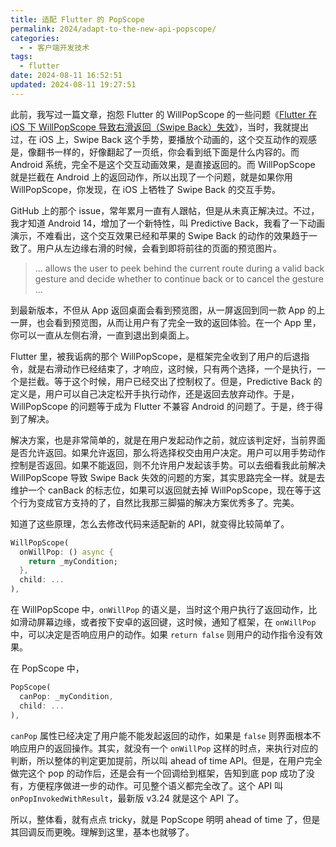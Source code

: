 ```yaml
---
title: 适配 Flutter 的 PopScope
permalink: 2024/adapt-to-the-new-api-popscope/
categories:
  - - 客户端开发技术
tags:
  - flutter
date: 2024-08-11 16:52:51
updated: 2024-08-11 19:27:51
---
```

此前，我写过一篇文章，抱怨 Flutter 的 WillPopScope 的一些问题《[Flutter 在 iOS 下 WillPopScope 导致右滑返回（Swipe Back）失效](/in-ios-willpopscope-disable-swipe-back/)》，当时，我就提出过，在 iOS 上，Swipe Back 这个手势，要播放个动画的，这个交互动作的观感是，像翻书一样的，好像翻起了一页纸，你会看到纸下面是什么内容的。而 Android 系统，完全不是这个交互动画效果，是直接返回的。而 WillPopScope 就是拦截在 Android 上的返回动作，所以出现了一个问题，就是如果你用 WillPopScope，你发现，在 iOS 上牺牲了 Swipe Back 的交互手势。

<!--more-->

GitHub 上的那个 issue，常年累月一直有人跟帖，但是从未真正解决过。不过，我才知道 Android 14，增加了一个新特性，叫 Predictive Back，我看了一下动画演示，不难看出，这个交互效果已经和苹果的 Swipe Back 的动作的效果趋于一致了。用户从左边缘右滑的时候，会看到即将前往的页面的预览图片。

> ... allows the user to peek behind the current route during a valid back gesture and decide whether to continue back or to cancel the gesture ...

到最新版本，不但从 App 返回桌面会看到预览图，从一屏返回到同一款 App 的上一屏，也会看到预览图，从而让用户有了完全一致的返回体验。在一个 App 里，你可以一直从左侧右滑，一直到退出到桌面上。

Flutter 里，被我诟病的那个 WillPopScope，是框架完全收到了用户的后退指令，就是右滑动作已经结束了，才响应，这时候，只有两个选择，一个是执行，一个是拦截。等于这个时候，用户已经交出了控制权了。但是，Predictive Back 的定义是，用户可以自己决定松开手执行动作，还是返回去放弃动作。于是，WillPopScope 的问题等于成为 Flutter 不兼容 Android 的问题了。于是，终于得到了解决。

解决方案，也是非常简单的，就是在用户发起动作之前，就应该判定好，当前界面是否允许返回。如果允许返回，那么将选择权交由用户决定。用户可以用手势动作控制是否返回。如果不能返回，则不允许用户发起该手势。可以去细看我此前解决 WillPopScope 导致 Swipe Back 失效的问题的方案，其实思路完全一样。就是去维护一个 canBack 的标志位，如果可以返回就去掉 WillPopScope，现在等于这个行为变成官方支持的了，自然比我那三脚猫的解决方案优秀多了。完美。

知道了这些原理，怎么去修改代码来适配新的 API，就变得比较简单了。

```dart
WillPopScope(
  onWillPop: () async {
    return _myCondition;
  },
  child: ...
),
```

在 WillPopScope 中，`onWillPop` 的语义是，当时这个用户执行了返回动作，比如滑动屏幕边缘，或者按下安卓的返回键，这时候，通知了框架，在 `onWillPop` 中，可以决定是否响应用户的动作。如果 `return false` 则用户的动作指令没有效果。

在 PopScope 中，

```dart
PopScope(
  canPop: _myCondition,
  child: ...
),
```

`canPop` 属性已经决定了用户能不能发起返回的动作，如果是 `false` 则界面根本不响应用户的返回操作。其实，就没有一个 `onWillPop` 这样的时点，来执行对应的判断，所以整体的判定更加提前，所以叫 ahead of time API。但是，在用户完全做完这个 pop 的动作后，还是会有一个回调给到框架，告知到底 pop 成功了没有，方便程序做进一步的动作。可见整个语义都完全改了。这个 API 叫 `onPopInvokedWithResult`，最新版 v3.24 就是这个 API 了。

所以，整体看，就有点点 tricky，就是 PopScope 明明 ahead of time 了，但是其回调反而更晚。理解到这里，基本也就够了。